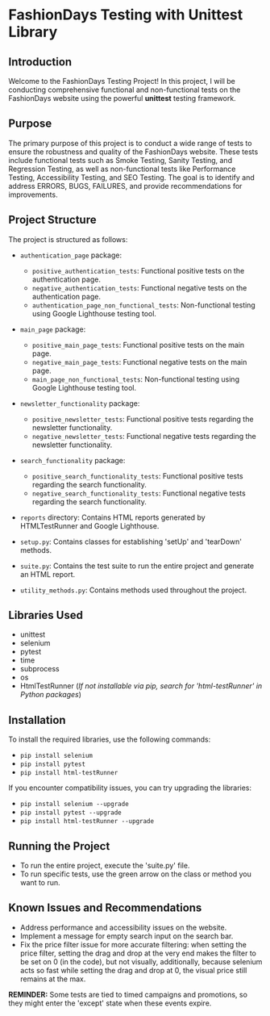 # FashionDays Testing with Unittest Library

## Introduction
Welcome to the FashionDays Testing Project! In this project, I will be conducting comprehensive functional and non-functional tests on the FashionDays website using the powerful **unittest** testing framework.

## Purpose
The primary purpose of this project is to conduct a wide range of tests to ensure the robustness and quality of the FashionDays website. These tests include functional tests such as Smoke Testing, Sanity Testing, and Regression Testing, as well as non-functional tests like Performance Testing, Accessibility Testing, and SEO Testing. The goal is to identify and address ERRORS, BUGS, FAILURES, and provide recommendations for improvements.

## Project Structure
The project is structured as follows:

- `authentication_page` package:
  - `positive_authentication_tests`: Functional positive tests on the authentication page.
  - `negative_authentication_tests`: Functional negative tests on the authentication page.
  - `authentication_page_non_functional_tests`: Non-functional testing using Google Lighthouse testing tool.

- `main_page` package:
  - `positive_main_page_tests`: Functional positive tests on the main page.
  - `negative_main_page_tests`: Functional negative tests on the main page.
  - `main_page_non_functional_tests`: Non-functional testing using Google Lighthouse testing tool.

- `newsletter_functionality` package:
  - `positive_newsletter_tests`: Functional positive tests regarding the newsletter functionality.
  - `negative_newsletter_tests`: Functional negative tests regarding the newsletter functionality.

- `search_functionality` package:
  - `positive_search_functionality_tests`: Functional positive tests regarding the search functionality.
  - `negative_search_functionality_tests`: Functional negative tests regarding the search functionality.

- `reports` directory: Contains HTML reports generated by HTMLTestRunner and Google Lighthouse.
- `setup.py`: Contains classes for establishing 'setUp' and 'tearDown' methods.
- `suite.py`: Contains the test suite to run the entire project and generate an HTML report.
- `utility_methods.py`: Contains methods used throughout the project.

## Libraries Used
- unittest
- selenium
- pytest
- time
- subprocess
- os
- HtmlTestRunner (*If not installable via pip, search for 'html-testRunner' in Python packages*)

## Installation
To install the required libraries, use the following commands:
- `pip install selenium`
- `pip install pytest`
- `pip install html-testRunner`

If you encounter compatibility issues, you can try upgrading the libraries:
- `pip install selenium --upgrade`
- `pip install pytest --upgrade`
- `pip install html-testRunner --upgrade`

## Running the Project
- To run the entire project, execute the 'suite.py' file.
- To run specific tests, use the green arrow on the class or method you want to run.

## Known Issues and Recommendations
- Address performance and accessibility issues on the website.
- Implement a message for empty search input on the search bar.
- Fix the price filter issue for more accurate filtering: when setting the price filter, setting the drag and drop at the very end makes the filter to be set on 0 (in the code), but not visually, additionally, because selenium acts so fast while setting the drag and drop at 0, the visual price still remains at the max.

**REMINDER:** Some tests are tied to timed campaigns and promotions, so they might enter the 'except' state when these events expire.


